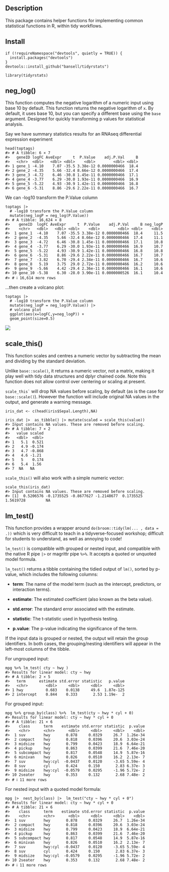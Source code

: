 ## Description

This package contains helper functions for implementing common
statistical functions in R, within tidy workflows.

## Install

    if (!requireNamespace("devtools", quietly = TRUE)) {
      install.packages("devtools")
    }
    devtools::install_github("bansell/tidyrstats")

    library(tidyrstats)

## neg\_log()

This function computes the negative logarithm of a numeric input using
base 10 by default. This function returns the negative logarithm of `x`.
By default, it uses base 10, but you can specify a different base using
the `base` argument. Designed for quickly transforming p values for
statistical analysis.

Say we have summary statistics results for an RNAseq differential
expression experiment

    head(toptags)
    #> # A tibble: 6 × 7
    #>   geneID logFC AveExpr     t  P.Value    adj.P.Val     B
    #>   <chr>  <dbl>   <dbl> <dbl>    <dbl>        <dbl> <dbl>
    #> 1 gene_1 -4.10    7.07 -35.5 3.38e-12 0.0000000466  18.4
    #> 2 gene_2 -4.35    5.66 -32.4 8.66e-12 0.0000000466  17.4
    #> 3 gene_3 -4.72    6.46 -30.8 1.45e-11 0.0000000466  17.1
    #> 4 gene_4 -3.77    6.29 -30.0 1.93e-11 0.0000000466  16.9
    #> 5 gene_5 -5.22    4.93 -30.9 1.42e-11 0.0000000466  16.8
    #> 6 gene_6 -5.31    8.86 -29.6 2.22e-11 0.0000000466  16.7

We can -log10 transform the P.Value column

    toptags |> 
      # -log10 transform the P.Value column
      mutate(neg_logP = neg_log(P.Value)) 
    #> # A tibble: 16,624 × 8
    #>    geneID  logFC AveExpr     t  P.Value    adj.P.Val     B neg_logP
    #>    <chr>   <dbl>   <dbl> <dbl>    <dbl>        <dbl> <dbl>    <dbl>
    #>  1 gene_1  -4.10    7.07 -35.5 3.38e-12 0.0000000466  18.4     11.5
    #>  2 gene_2  -4.35    5.66 -32.4 8.66e-12 0.0000000466  17.4     11.1
    #>  3 gene_3  -4.72    6.46 -30.8 1.45e-11 0.0000000466  17.1     10.8
    #>  4 gene_4  -3.77    6.29 -30.0 1.93e-11 0.0000000466  16.9     10.7
    #>  5 gene_5  -5.22    4.93 -30.9 1.42e-11 0.0000000466  16.8     10.8
    #>  6 gene_6  -5.31    8.86 -29.6 2.22e-11 0.0000000466  16.7     10.7
    #>  7 gene_7  -3.82    6.70 -29.4 2.34e-11 0.0000000466  16.7     10.6
    #>  8 gene_8   5.19    3.75  29.0 2.72e-11 0.0000000466  16.2     10.6
    #>  9 gene_9  -5.66    4.42 -29.4 2.36e-11 0.0000000466  16.1     10.6
    #> 10 gene_10 -5.38    6.30 -28.0 3.90e-11 0.0000000526  16.1     10.4
    #> # ℹ 16,614 more rows

…then create a volcano plot:


    toptags |> 
      # -log10 transform the P.Value column
      mutate(neg_logP = neg_log(P.Value)) |> 
      # volcano plot
      ggplot(aes(x=logFC,y=neg_logP)) + 
      geom_point(size=0.5)

![](/Users/ansell.b/Library/CloudStorage/Dropbox/bioinf/tidyrstats/README_files/figure-markdown_strict/unnamed-chunk-13-1.png)

## scale\_this()

This function scales and centres a numeric vector by subtracting the
mean and dividing by the standard deviation.

Unlike `base::scale()`, it returns a numeric vector, not a matrix,
making it play well with tidy data structures and dplyr chained code.
Note this function does not allow control over centering or scaling at
present.

`` scale_this` `` will drop NA values before scaling, by default (as is
the case for `base::scale()`). However the function will include
original NA values in the output, and generate a warning message.


    iris_dat <- c(head(iris$Sepal.Length),NA)

    iris_dat |>  as_tibble() |> mutate(scaled = scale_this(value))
    #> Input contains NA values. These are removed before scaling.
    #> # A tibble: 7 × 2
    #>   value scaled
    #>   <dbl>  <dbl>
    #> 1   5.1  0.521
    #> 2   4.9 -0.174
    #> 3   4.7 -0.868
    #> 4   4.6 -1.21 
    #> 5   5    0.174
    #> 6   5.4  1.56 
    #> 7  NA   NA

`scale_this()` will also work with a simple numeric vector:

    scale_this(iris_dat)
    #> Input contains NA values. These are removed before scaling.
    #> [1]  0.5206576 -0.1735525 -0.8677627 -1.2148677  0.1735525  1.5619728         NA

## lm\_test()

This function provides a wrapper around
`do(broom::tidy(lm(... , data = .))` which is very difficult to teach in
a tidyverse-focused workshop; difficult for students to understand, as
well as annoying to code!

`lm_test()` is compatible with grouped or nested input, and compatible
with the native R pipe `|>` or magrittr pipe `%>%`. It accepts a quoted
or unquoted model formula.

`lm_test()` returns a tibble containing the tidied output of `lm()`,
sorted by p-value, which includes the following columns:

-   **term**: The name of the model term (such as the intercept,
    predictors, or interaction terms).

-   **estimate**: The estimated coefficient (also known as the beta
    value).

-   **std.error**: The standard error associated with the estimate.

-   **statistic**: The t-statistic used in hypothesis testing.

-   **p.value**: The p-value indicating the significance of the term.

If the input data is grouped or nested, the output will retain the group
identifiers. In both cases, the grouping/nesting identifiers will appear
in the left-most columns of the tibble.

For ungrouped input:


    mpg %>% lm_test( cty ~ hwy )
    #> Results for linear model: cty ~ hwy
    #> # A tibble: 2 × 5
    #>   term      estimate std.error statistic   p.value
    #>   <chr>        <dbl>     <dbl>     <dbl>     <dbl>
    #> 1 hwy          0.683    0.0138     49.6  1.87e-125
    #> 2 intercept    0.844    0.333       2.53 1.19e-  2

For grouped input:


    mpg %>% group_by(class) %>%  lm_test(cty ~ hwy * cyl + 0)
    #> Results for linear model: cty ~ hwy * cyl + 0
    #> # A tibble: 21 × 6
    #>    class      term    estimate std.error statistic  p.value
    #>    <chr>      <chr>      <dbl>     <dbl>     <dbl>    <dbl>
    #>  1 suv        hwy       0.878     0.0329     26.7  1.26e-34
    #>  2 compact    hwy       0.818     0.0396     20.6  3.03e-24
    #>  3 midsize    hwy       0.799     0.0423     18.9  6.64e-21
    #>  4 pickup     hwy       0.863     0.0399     21.6  7.46e-20
    #>  5 subcompact hwy       0.817     0.0548     14.9  5.87e-16
    #>  6 minivan    hwy       0.826     0.0510     16.2  2.13e- 7
    #>  7 suv        hwy:cyl  -0.0437    0.0120     -3.65 5.59e- 4
    #>  8 suv        cyl       0.424     0.150       2.83 6.37e- 3
    #>  9 midsize    hwy:cyl  -0.0579    0.0295     -1.96 5.72e- 2
    #> 10 2seater    hwy       0.353     0.132       2.68 7.48e- 2
    #> # ℹ 11 more rows

For nested input with a quoted model formula:

    mpg |>  nest_by(class) |>  lm_test("cty ~ hwy * cyl + 0")
    #> Results for linear model: cty ~ hwy * cyl + 0
    #> # A tibble: 21 × 6
    #>    class      term    estimate std.error statistic  p.value
    #>    <chr>      <chr>      <dbl>     <dbl>     <dbl>    <dbl>
    #>  1 suv        hwy       0.878     0.0329     26.7  1.26e-34
    #>  2 compact    hwy       0.818     0.0396     20.6  3.03e-24
    #>  3 midsize    hwy       0.799     0.0423     18.9  6.64e-21
    #>  4 pickup     hwy       0.863     0.0399     21.6  7.46e-20
    #>  5 subcompact hwy       0.817     0.0548     14.9  5.87e-16
    #>  6 minivan    hwy       0.826     0.0510     16.2  2.13e- 7
    #>  7 suv        hwy:cyl  -0.0437    0.0120     -3.65 5.59e- 4
    #>  8 suv        cyl       0.424     0.150       2.83 6.37e- 3
    #>  9 midsize    hwy:cyl  -0.0579    0.0295     -1.96 5.72e- 2
    #> 10 2seater    hwy       0.353     0.132       2.68 7.48e- 2
    #> # ℹ 11 more rows

